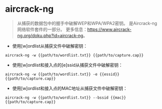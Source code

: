 # aircrack-ng

> 从捕获的数据包中的握手中破解WEP和WPA/WPA2密钥。
> 是Aircrack-ng网络软件套件的一部分。
> 更多信息：<https://www.aircrack-ng.org/doku.php?id=aircrack-ng>。

- 使用[w]ordlist从捕获文件中破解密钥：

`aircrack-ng -w {{path/to/wordlist.txt}} {{path/to/capture.cap}}`

- 使用[w]ordlist和接入点的[e]ssid从捕获文件中破解密钥：

`aircrack-ng -w {{path/to/wordlist.txt}} -e {{essid}} {{path/to/capture.cap}}`

- 使用[w]ordlist和接入点的MAC地址从捕获文件中破解密钥：

`aircrack-ng -w {{path/to/wordlist.txt}} --bssid {{mac}} {{path/to/capture.cap}}`